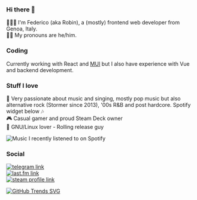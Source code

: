 ### Hi there 🦄

👨🏻‍💻 I'm Federico (aka Robin), a (mostly) frontend web developer from Genoa, Italy.  
🏳️‍🌈 My pronouns are he/him.

### Coding

Currently working with React and [MUI](https://mui.com/) but I also have experience with Vue and backend development.

### Stuff I love

🎤 Very passionate about music and singing, mostly pop music but also alternative rock (Stormer since 2013), '00s R&B and post hardcore. Spotify widget below 🎶  
🎮 Casual gamer and proud Steam Deck owner  
🐧 GNU/Linux lover - Rolling release guy 

![Music I recently listened to on Spotify](https://spotify-recently-played-readme.vercel.app/api?user=federicoturbino&count=7)

### Social

[![telegram link](https://img.shields.io/badge/t.me-beanowe-26A5E4?style=flat&logo=telegram&logoColor=fff)](https://t.me/beanowe)  
[![last.fm link](https://img.shields.io/badge/last.fm-holotaco-D51007?style=flat&logo=last.fm)](https://www.last.fm/user/holotaco)  
[![steam profile link](https://img.shields.io/badge/steam-lerobe-000000?style=flat&logo=steam)](https://steamcommunity.com/profiles/76561198063968690/)

[![GitHub Trends SVG](https://api.githubtrends.io/user/svg/federico-ntr/langs)](https://githubtrends.io)
